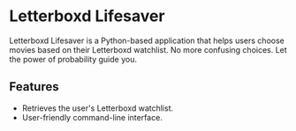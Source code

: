 # Letterboxd Lifesaver

Letterboxd Lifesaver is a Python-based application that helps users choose movies based on their Letterboxd watchlist. No more confusing choices. Let the power of probability guide you.

## Features

- Retrieves the user's Letterboxd watchlist.
- User-friendly command-line interface.
